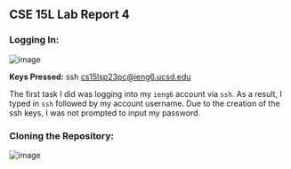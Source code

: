CSE 15L Lab Report 4
---

### Logging In:
![image](https://github.com/MeshallAl/cse15l-lab-reports/assets/130005669/6c389e20-774b-4559-8c7c-fbda3eaf9575)

**Keys Pressed:**
ssh cs15lsp23pc@ieng6.ucsd.edu
<enter>

The first task I did was logging into my `ieng6` account via `ssh`. As a result, I typed in `ssh` followed by my account username. Due to the creation of the ssh keys, I was not prompted to input my password. 

### Cloning the Repository:
![image](https://github.com/MeshallAl/cse15l-lab-reports/assets/130005669/6c389e20-774b-4559-8c7c-fbda3eaf9575) 



